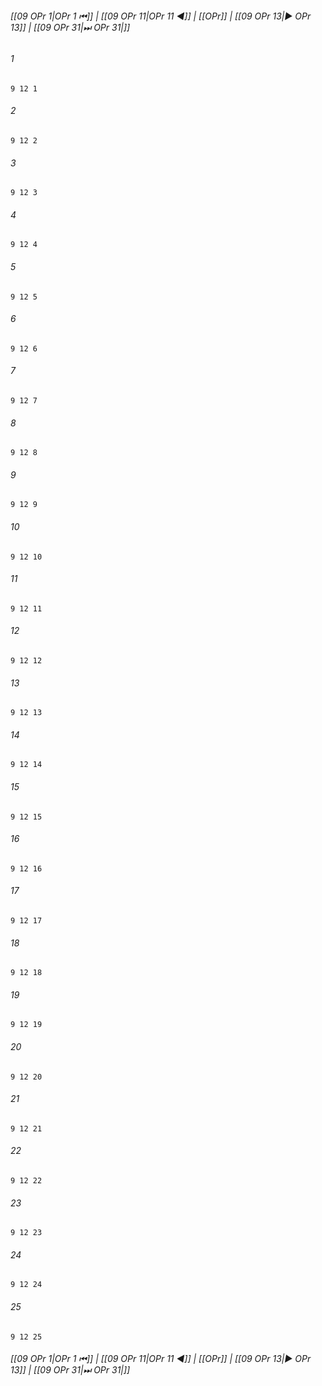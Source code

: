 
###### [[09 OPr 1|OPr 1 ⏮]] | [[09 OPr 11|OPr 11 ◀]] | [[OPr]] | [[09 OPr 13|▶ OPr 13]] | [[09 OPr 31|⏭ OPr 31|]]

###### 1
``` verse
9 12 1 
```
###### 2
``` verse
9 12 2 
```
###### 3
``` verse
9 12 3 
```
###### 4
``` verse
9 12 4 
```
###### 5
``` verse
9 12 5 
```
###### 6
``` verse
9 12 6 
```
###### 7
``` verse
9 12 7 
```
###### 8
``` verse
9 12 8 
```
###### 9
``` verse
9 12 9 
```
###### 10
``` verse
9 12 10 
```
###### 11
``` verse
9 12 11 
```
###### 12
``` verse
9 12 12 
```
###### 13
``` verse
9 12 13 
```
###### 14
``` verse
9 12 14 
```
###### 15
``` verse
9 12 15 
```
###### 16
``` verse
9 12 16 
```
###### 17
``` verse
9 12 17 
```
###### 18
``` verse
9 12 18 
```
###### 19
``` verse
9 12 19 
```
###### 20
``` verse
9 12 20 
```
###### 21
``` verse
9 12 21 
```
###### 22
``` verse
9 12 22 
```
###### 23
``` verse
9 12 23 
```
###### 24
``` verse
9 12 24 
```
###### 25
``` verse
9 12 25 
```

###### [[09 OPr 1|OPr 1 ⏮]] | [[09 OPr 11|OPr 11 ◀]] | [[OPr]] | [[09 OPr 13|▶ OPr 13]] | [[09 OPr 31|⏭ OPr 31|]]

